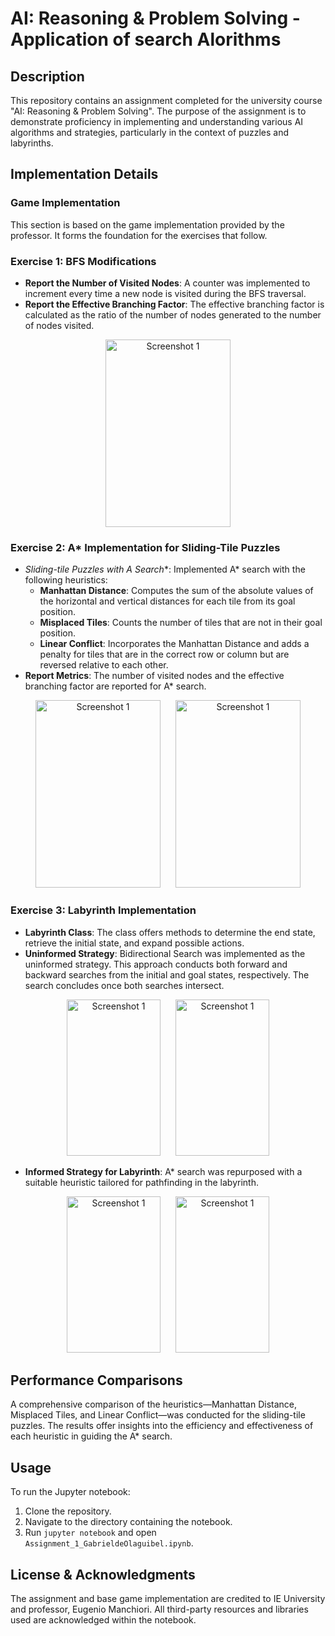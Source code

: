 # AI: Reasoning & Problem Solving - Application of search Alorithms

## Description
This repository contains an assignment completed for the university course "AI: Reasoning & Problem Solving". The purpose of the assignment is to demonstrate proficiency in implementing and understanding various AI algorithms and strategies, particularly in the context of puzzles and labyrinths.

## Implementation Details

### Game Implementation
This section is based on the game implementation provided by the professor. It forms the foundation for the exercises that follow.

### Exercise 1: BFS Modifications
- **Report the Number of Visited Nodes**: A counter was implemented to increment every time a new node is visited during the BFS traversal.
- **Report the Effective Branching Factor**: The effective branching factor is calculated as the ratio of the number of nodes generated to the number of nodes visited.

<p align="center">
  <img src="https://i.ibb.co/z7q69d1/Screenshot-2023-10-10-at-11-17-09-PM.png" alt="Screenshot 1" width="200" height="300" style="margin: 0 10px;">
</p>

### Exercise 2: A* Implementation for Sliding-Tile Puzzles
- **Sliding-tile Puzzles with A* Search**: Implemented A* search with the following heuristics:
  - **Manhattan Distance**: Computes the sum of the absolute values of the horizontal and vertical distances for each tile from its goal position.
  - **Misplaced Tiles**: Counts the number of tiles that are not in their goal position.
  - **Linear Conflict**: Incorporates the Manhattan Distance and adds a penalty for tiles that are in the correct row or column but are reversed relative to each other.
- **Report Metrics**: The number of visited nodes and the effective branching factor are reported for A* search.

<p align="center">
  <img src="https://i.ibb.co/x79QMxx/Screenshot-2023-10-10-at-11-23-31-PM.png" alt="Screenshot 1" width="200" height="300" style="margin: 0 10px;">
  <img src="https://i.ibb.co/PGwMSzj/Screenshot-2023-10-10-at-11-23-39-PM.png" alt="Screenshot 1" width="200" height="300" style="margin: 0 10px;">
</p>

### Exercise 3: Labyrinth Implementation
- **Labyrinth Class**: The class offers methods to determine the end state, retrieve the initial state, and expand possible actions.
- **Uninformed Strategy**: Bidirectional Search was implemented as the uninformed strategy. This approach conducts both forward and backward searches from the initial and goal states, respectively. The search concludes once both searches intersect.

<p align="center">
  <img src="https://i.ibb.co/F7zvKwg/Screenshot-2023-10-10-at-11-28-14-PM.png" alt="Screenshot 1" width="150" height="250" style="margin: 0 10px;">
  <img src="https://i.ibb.co/D987mJr/Screenshot-2023-10-10-at-11-29-05-PM.png" alt="Screenshot 1" width="150" height="250" style="margin: 0 10px;">
</p>

- **Informed Strategy for Labyrinth**: A* search was repurposed with a suitable heuristic tailored for pathfinding in the labyrinth.

<p align="center">
  <img src="https://i.ibb.co/9NyYHcm/Screenshot-2023-10-10-at-11-32-44-PM.png" alt="Screenshot 1" width="150" height="250" style="margin: 0 10px;">
  <img src="https://i.ibb.co/sQTM34q/Screenshot-2023-10-10-at-11-31-57-PM.png" alt="Screenshot 1" width="150" height="250" style="margin: 0 10px;">
</p>

## Performance Comparisons
A comprehensive comparison of the heuristics—Manhattan Distance, Misplaced Tiles, and Linear Conflict—was conducted for the sliding-tile puzzles. The results offer insights into the efficiency and effectiveness of each heuristic in guiding the A* search.

## Usage
To run the Jupyter notebook:
1. Clone the repository.
2. Navigate to the directory containing the notebook.
3. Run `jupyter notebook` and open `Assignment_1_GabrieldeOlaguibel.ipynb`.

## License & Acknowledgments
The assignment and base game implementation are credited to IE University and professor, Eugenio Manchiori. All third-party resources and libraries used are acknowledged within the notebook.


